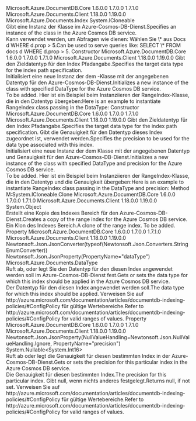 <Type Name="RangeIndex" FullName="Microsoft.Azure.Documents.RangeIndex">
  <TypeSignature Language="C#" Value="public sealed class RangeIndex : Microsoft.Azure.Documents.Index, ICloneable" />
  <TypeSignature Language="ILAsm" Value=".class public auto ansi sealed beforefieldinit RangeIndex extends Microsoft.Azure.Documents.Index implements class System.ICloneable" />
  <TypeSignature Language="DocId" Value="T:Microsoft.Azure.Documents.RangeIndex" />
  <TypeSignature Language="VB.NET" Value="Public NotInheritable Class RangeIndex&#xA;Inherits Index&#xA;Implements ICloneable" />
  <TypeSignature Language="F#" Value="type RangeIndex = class&#xA;    inherit Index&#xA;    interface ICloneable" />
  <AssemblyInfo>
    <AssemblyName>Microsoft.Azure.DocumentDB.Core</AssemblyName>
    <AssemblyVersion>1.6.0.0</AssemblyVersion>
    <AssemblyVersion>1.7.0.0</AssemblyVersion>
    <AssemblyVersion>1.7.1.0</AssemblyVersion>
  </AssemblyInfo>
  <AssemblyInfo>
    <AssemblyName>Microsoft.Azure.Documents.Client</AssemblyName>
    <AssemblyVersion>1.18.0.0</AssemblyVersion>
    <AssemblyVersion>1.19.0.0</AssemblyVersion>
  </AssemblyInfo>
  <Base>
    <BaseTypeName>Microsoft.Azure.Documents.Index</BaseTypeName>
  </Base>
  <Interfaces>
    <Interface>
      <InterfaceName>System.ICloneable</InterfaceName>
    </Interface>
  </Interfaces>
  <Docs>
    <summary>
            <span data-ttu-id="4f9c0-101">Gibt eine Instanz der <see cref="T:Microsoft.Azure.Documents.RangeIndex" /> Klasse im Azure-Cosmos-DB-Dienst.</span><span class="sxs-lookup"><span data-stu-id="4f9c0-101">Specifies an instance of the <see cref="T:Microsoft.Azure.Documents.RangeIndex" /> class in the Azure Cosmos DB service.</span></span>
            </summary>
    <remarks>
            <span data-ttu-id="4f9c0-102">Kann verwendet werden, um Abfragen wie dienen: Wählen Sie \* aus Docs d WHERE d.prop &gt; 5.</span><span class="sxs-lookup"><span data-stu-id="4f9c0-102">Can be used to serve queries like: SELECT \* FROM docs d WHERE d.prop &gt; 5.</span></span>
            </remarks>
  </Docs>
  <Members>
    <Member MemberName=".ctor">
      <MemberSignature Language="C#" Value="public RangeIndex (Microsoft.Azure.Documents.DataType dataType);" />
      <MemberSignature Language="ILAsm" Value=".method public hidebysig specialname rtspecialname instance void .ctor(valuetype Microsoft.Azure.Documents.DataType dataType) cil managed" />
      <MemberSignature Language="DocId" Value="M:Microsoft.Azure.Documents.RangeIndex.#ctor(Microsoft.Azure.Documents.DataType)" />
      <MemberSignature Language="F#" Value="new Microsoft.Azure.Documents.RangeIndex : Microsoft.Azure.Documents.DataType -&gt; Microsoft.Azure.Documents.RangeIndex" Usage="new Microsoft.Azure.Documents.RangeIndex dataType" />
      <MemberType>Constructor</MemberType>
      <AssemblyInfo>
        <AssemblyName>Microsoft.Azure.DocumentDB.Core</AssemblyName>
        <AssemblyVersion>1.6.0.0</AssemblyVersion>
        <AssemblyVersion>1.7.0.0</AssemblyVersion>
        <AssemblyVersion>1.7.1.0</AssemblyVersion>
      </AssemblyInfo>
      <AssemblyInfo>
        <AssemblyName>Microsoft.Azure.Documents.Client</AssemblyName>
        <AssemblyVersion>1.18.0.0</AssemblyVersion>
        <AssemblyVersion>1.19.0.0</AssemblyVersion>
      </AssemblyInfo>
      <Parameters>
        <Parameter Name="dataType" Type="Microsoft.Azure.Documents.DataType" />
      </Parameters>
      <Docs>
        <param name="dataType"><span data-ttu-id="4f9c0-103">Gibt den Zieldatentyp für den Index Pfadangabe.</span><span class="sxs-lookup"><span data-stu-id="4f9c0-103">Specifies the target data type for the index path specification.</span></span></param>
        <summary>
            <span data-ttu-id="4f9c0-104">Initialisiert eine neue Instanz der dem <see cref="T:Microsoft.Azure.Documents.RangeIndex" /> -Klasse mit der angegebenen Datentyp für den Azure-Cosmos-DB-Dienst.</span><span class="sxs-lookup"><span data-stu-id="4f9c0-104">Initializes a new instance of the <see cref="T:Microsoft.Azure.Documents.RangeIndex" /> class with specified DataType for the Azure Cosmos DB service.</span></span>
            </summary>
        <remarks>To be added.</remarks>
        <altmember cref="P:Microsoft.Azure.Documents.RangeIndex.DataType" />
        <example>
            <span data-ttu-id="4f9c0-105">Hier ist ein Beispiel beim Instanziieren der RangeIndex-Klasse, die in den Datentyp übergeben:</span><span class="sxs-lookup"><span data-stu-id="4f9c0-105">Here is an example to instantiate RangeIndex class passing in the DataType:</span></span>
            <code language="c#"><![CDATA[
            RangeIndex rangeIndex = new RangeIndex(DataType.Number);
            ]]></code></example>
      </Docs>
    </Member>
    <Member MemberName=".ctor">
      <MemberSignature Language="C#" Value="public RangeIndex (Microsoft.Azure.Documents.DataType dataType, short precision);" />
      <MemberSignature Language="ILAsm" Value=".method public hidebysig specialname rtspecialname instance void .ctor(valuetype Microsoft.Azure.Documents.DataType dataType, int16 precision) cil managed" />
      <MemberSignature Language="DocId" Value="M:Microsoft.Azure.Documents.RangeIndex.#ctor(Microsoft.Azure.Documents.DataType,System.Int16)" />
      <MemberSignature Language="F#" Value="new Microsoft.Azure.Documents.RangeIndex : Microsoft.Azure.Documents.DataType * int16 -&gt; Microsoft.Azure.Documents.RangeIndex" Usage="new Microsoft.Azure.Documents.RangeIndex (dataType, precision)" />
      <MemberType>Constructor</MemberType>
      <AssemblyInfo>
        <AssemblyName>Microsoft.Azure.DocumentDB.Core</AssemblyName>
        <AssemblyVersion>1.6.0.0</AssemblyVersion>
        <AssemblyVersion>1.7.0.0</AssemblyVersion>
        <AssemblyVersion>1.7.1.0</AssemblyVersion>
      </AssemblyInfo>
      <AssemblyInfo>
        <AssemblyName>Microsoft.Azure.Documents.Client</AssemblyName>
        <AssemblyVersion>1.18.0.0</AssemblyVersion>
        <AssemblyVersion>1.19.0.0</AssemblyVersion>
      </AssemblyInfo>
      <Parameters>
        <Parameter Name="dataType" Type="Microsoft.Azure.Documents.DataType" />
        <Parameter Name="precision" Type="System.Int16" />
      </Parameters>
      <Docs>
        <param name="dataType"><span data-ttu-id="4f9c0-106">Gibt den Zieldatentyp für den Index Pfadangabe.</span><span class="sxs-lookup"><span data-stu-id="4f9c0-106">Specifies the target data type for the index path specification.</span></span></param>
        <param name="precision"><span data-ttu-id="4f9c0-107">Gibt die Genauigkeit für den Datentyp dieses Index zugeordnet ist, verwendet werden.</span><span class="sxs-lookup"><span data-stu-id="4f9c0-107">Specifies the precision to be used for the data type associated with this index.</span></span></param>
        <summary>
            <span data-ttu-id="4f9c0-108">Initialisiert eine neue Instanz der dem <see cref="T:Microsoft.Azure.Documents.RangeIndex" /> Klasse mit der angegebenen Datentyp und Genauigkeit für den Azure-Cosmos-DB-Dienst.</span><span class="sxs-lookup"><span data-stu-id="4f9c0-108">Initializes a new instance of the <see cref="T:Microsoft.Azure.Documents.RangeIndex" /> class with specified DataType and precision for the Azure Cosmos DB service.</span></span>
            </summary>
        <remarks>To be added.</remarks>
        <altmember cref="P:Microsoft.Azure.Documents.RangeIndex.DataType" />
        <example>
            <span data-ttu-id="4f9c0-109">Hier ist ein Beispiel beim Instanziieren der RangeIndex-Klasse, die in den Datentyp und die Genauigkeit übergeben:</span><span class="sxs-lookup"><span data-stu-id="4f9c0-109">Here is an example to instantiate RangeIndex class passing in the DataType and precision:</span></span>
            <code language="c#"><![CDATA[
            RangeIndex rangeIndex = new RangeIndex(DataType.Number, -1);
            ]]></code></example>
      </Docs>
    </Member>
    <Member MemberName="Clone">
      <MemberSignature Language="C#" Value="public object Clone ();" />
      <MemberSignature Language="ILAsm" Value=".method public hidebysig newslot virtual instance object Clone() cil managed" />
      <MemberSignature Language="DocId" Value="M:Microsoft.Azure.Documents.RangeIndex.Clone" />
      <MemberSignature Language="VB.NET" Value="Public Function Clone () As Object" />
      <MemberSignature Language="F#" Value="abstract member Clone : unit -&gt; obj&#xA;override this.Clone : unit -&gt; obj" Usage="rangeIndex.Clone " />
      <MemberType>Method</MemberType>
      <Implements>
        <InterfaceMember>M:System.ICloneable.Clone</InterfaceMember>
      </Implements>
      <AssemblyInfo>
        <AssemblyName>Microsoft.Azure.DocumentDB.Core</AssemblyName>
        <AssemblyVersion>1.6.0.0</AssemblyVersion>
        <AssemblyVersion>1.7.0.0</AssemblyVersion>
        <AssemblyVersion>1.7.1.0</AssemblyVersion>
      </AssemblyInfo>
      <AssemblyInfo>
        <AssemblyName>Microsoft.Azure.Documents.Client</AssemblyName>
        <AssemblyVersion>1.18.0.0</AssemblyVersion>
        <AssemblyVersion>1.19.0.0</AssemblyVersion>
      </AssemblyInfo>
      <ReturnValue>
        <ReturnType>System.Object</ReturnType>
      </ReturnValue>
      <Parameters />
      <Docs>
        <summary>
            <span data-ttu-id="4f9c0-110">Erstellt eine Kopie des Indexes Bereich für den Azure-Cosmos-DB-Dienst.</span><span class="sxs-lookup"><span data-stu-id="4f9c0-110">Creates a copy of the range index for the Azure Cosmos DB service.</span></span>
            </summary>
        <returns><span data-ttu-id="4f9c0-111">Ein Klon des Indexes Bereich.</span><span class="sxs-lookup"><span data-stu-id="4f9c0-111">A clone of the range index.</span></span></returns>
        <remarks>To be added.</remarks>
      </Docs>
    </Member>
    <Member MemberName="DataType">
      <MemberSignature Language="C#" Value="public Microsoft.Azure.Documents.DataType DataType { get; set; }" />
      <MemberSignature Language="ILAsm" Value=".property instance valuetype Microsoft.Azure.Documents.DataType DataType" />
      <MemberSignature Language="DocId" Value="P:Microsoft.Azure.Documents.RangeIndex.DataType" />
      <MemberSignature Language="VB.NET" Value="Public Property DataType As DataType" />
      <MemberSignature Language="F#" Value="member this.DataType : Microsoft.Azure.Documents.DataType with get, set" Usage="Microsoft.Azure.Documents.RangeIndex.DataType" />
      <MemberType>Property</MemberType>
      <AssemblyInfo>
        <AssemblyName>Microsoft.Azure.DocumentDB.Core</AssemblyName>
        <AssemblyVersion>1.6.0.0</AssemblyVersion>
        <AssemblyVersion>1.7.0.0</AssemblyVersion>
        <AssemblyVersion>1.7.1.0</AssemblyVersion>
      </AssemblyInfo>
      <AssemblyInfo>
        <AssemblyName>Microsoft.Azure.Documents.Client</AssemblyName>
        <AssemblyVersion>1.18.0.0</AssemblyVersion>
        <AssemblyVersion>1.19.0.0</AssemblyVersion>
      </AssemblyInfo>
      <Attributes>
        <Attribute>
          <AttributeName>Newtonsoft.Json.JsonConverter(typeof(Newtonsoft.Json.Converters.StringEnumConverter))</AttributeName>
        </Attribute>
        <Attribute>
          <AttributeName>Newtonsoft.Json.JsonProperty(PropertyName="dataType")</AttributeName>
        </Attribute>
      </Attributes>
      <ReturnValue>
        <ReturnType>Microsoft.Azure.Documents.DataType</ReturnType>
      </ReturnValue>
      <Docs>
        <summary>
            <span data-ttu-id="4f9c0-112">Ruft ab, oder legt Sie den Datentyp für den diesen Index angewendet werden soll im Azure-Cosmos-DB-Dienst fest.</span><span class="sxs-lookup"><span data-stu-id="4f9c0-112">Gets or sets the data type for which this index should be applied in the Azure Cosmos DB service.</span></span>
            </summary>
        <value>
            <span data-ttu-id="4f9c0-113">Der Datentyp für den diesen Index angewendet werden soll.</span><span class="sxs-lookup"><span data-stu-id="4f9c0-113">The data type for which this index should be applied.</span></span>
            </value>
        <remarks><span data-ttu-id="4f9c0-114">Verweisen Sie auf http://azure.microsoft.com/documentation/articles/documentdb-indexing-policies/#ConfigPolicy für gültige Wertebereiche.</span><span class="sxs-lookup"><span data-stu-id="4f9c0-114">Refer to http://azure.microsoft.com/documentation/articles/documentdb-indexing-policies/#ConfigPolicy for valid ranges of values.</span></span></remarks>
      </Docs>
    </Member>
    <Member MemberName="Precision">
      <MemberSignature Language="C#" Value="public Nullable&lt;short&gt; Precision { get; set; }" />
      <MemberSignature Language="ILAsm" Value=".property instance valuetype System.Nullable`1&lt;int16&gt; Precision" />
      <MemberSignature Language="DocId" Value="P:Microsoft.Azure.Documents.RangeIndex.Precision" />
      <MemberSignature Language="VB.NET" Value="Public Property Precision As Nullable(Of Short)" />
      <MemberSignature Language="F#" Value="member this.Precision : Nullable&lt;int16&gt; with get, set" Usage="Microsoft.Azure.Documents.RangeIndex.Precision" />
      <MemberType>Property</MemberType>
      <AssemblyInfo>
        <AssemblyName>Microsoft.Azure.DocumentDB.Core</AssemblyName>
        <AssemblyVersion>1.6.0.0</AssemblyVersion>
        <AssemblyVersion>1.7.0.0</AssemblyVersion>
        <AssemblyVersion>1.7.1.0</AssemblyVersion>
      </AssemblyInfo>
      <AssemblyInfo>
        <AssemblyName>Microsoft.Azure.Documents.Client</AssemblyName>
        <AssemblyVersion>1.18.0.0</AssemblyVersion>
        <AssemblyVersion>1.19.0.0</AssemblyVersion>
      </AssemblyInfo>
      <Attributes>
        <Attribute>
          <AttributeName>Newtonsoft.Json.JsonProperty(NullValueHandling=Newtonsoft.Json.NullValueHandling.Ignore, PropertyName="precision")</AttributeName>
        </Attribute>
      </Attributes>
      <ReturnValue>
        <ReturnType>System.Nullable&lt;System.Int16&gt;</ReturnType>
      </ReturnValue>
      <Docs>
        <summary>
            <span data-ttu-id="4f9c0-115">Ruft ab oder legt die Genauigkeit für diesen bestimmten Index in der Azure-Cosmos-DB-Dienst.</span><span class="sxs-lookup"><span data-stu-id="4f9c0-115">Gets or sets the precision for this particular index in the Azure Cosmos DB service.</span></span>
            </summary>
        <value>
            <span data-ttu-id="4f9c0-116">Die Genauigkeit für diesen bestimmten Index.</span><span class="sxs-lookup"><span data-stu-id="4f9c0-116">The precision for this particular index.</span></span> <span data-ttu-id="4f9c0-117">Gibt null, wenn nichts anderes festgelegt.</span><span class="sxs-lookup"><span data-stu-id="4f9c0-117">Returns null, if not set.</span></span>
            </value>
        <remarks><span data-ttu-id="4f9c0-118">Verweisen Sie auf http://azure.microsoft.com/documentation/articles/documentdb-indexing-policies/#ConfigPolicy für gültige Wertebereiche.</span><span class="sxs-lookup"><span data-stu-id="4f9c0-118">Refer to http://azure.microsoft.com/documentation/articles/documentdb-indexing-policies/#ConfigPolicy for valid ranges of values.</span></span></remarks>
      </Docs>
    </Member>
  </Members>
</Type>